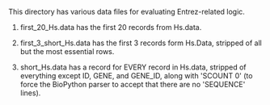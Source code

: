 This directory has various data files for evaluating Entrez-related logic.

1. first_20_Hs.data has the first 20 records from Hs.data.

2. first_3_short_Hs.data has the first 3 records form Hs.Data, stripped of all
   but the most essential rows.

3. short_Hs.data has a record for EVERY record in Hs.data, stripped of everything
   except ID, GENE, and GENE_ID, along with 'SCOUNT      0' (to force the
   BioPython parser to accept that there are no 'SEQUENCE' lines).
